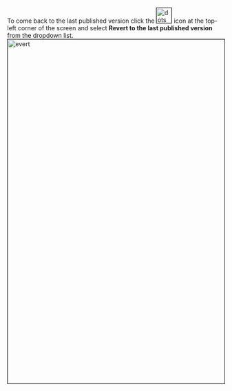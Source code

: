 To come back to the last published version click the <img src="\src\img\dots.png" alt="dots" width="35" height="35" style="border: 1px solid black;"> icon at the top-left corner of the screen and select **Revert to the last published version** from the dropdown list.
<img src="\src\img\evert.png" alt="evert" width="600" height="800" style="border: 1px solid black;">
